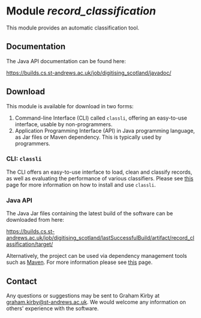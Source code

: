 # Module *record_classification*

This module provides an automatic classification tool.

## Documentation

The Java API documentation can be found here:

https://builds.cs.st-andrews.ac.uk/job/digitising_scotland/javadoc/

## Download

This module is available for download in two forms:

1. Command-line Interface (CLI) called `classli`, offering an easy-to-use interface, usable by non-programmers.
2. Application Programming Interface (API) in Java programming language, as Jar files or Maven dependency. This is typically used by programmers.

### CLI: `classli`

The CLI offers an easy-to-use interface to load, clean and classify records, as well as evaluating the performance of various classifiers. Please see [this](cli/index.html) page for more information on how to install and use `classli`.  

### Java API

The Java Jar files containing the latest build of the software can be downloaded from here:

https://builds.cs.st-andrews.ac.uk/job/digitising_scotland/lastSuccessfulBuild/artifact/record_classification/target/

Alternatively, the project can be used via dependency management tools such as [Maven](https://maven.apache.org/). For more information please see [this](dependency-info.html) page.

## Contact

Any questions or suggestions may be sent to Graham Kirby at graham.kirby@st-andrews.ac.uk. We would welcome any information on others\' experience with the software.

